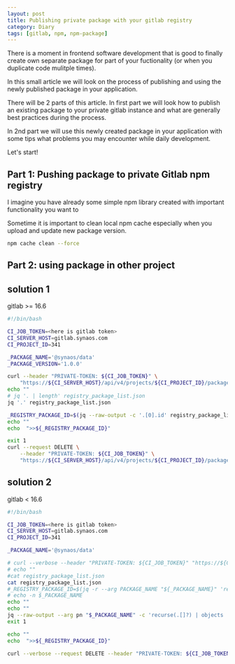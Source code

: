 ```yaml
---
layout: post
title: Publishing private package with your gitlab registry
category: Diary
tags: [gitlab, npm, npm-package]
---
```


There is a moment in frontend software development that is good to finally create own separate
package for part of your fuctionality (or when you duplicate code mulitple times).

In this small article we will look on the process of publishing and using the newly published
package in your application.

There will be 2 parts of this article. In first part we will look how to publish an existing package
to your private gitlab instance and what are generally best practices during the process.

In 2nd part we will use this newly created package in your application with some tips what problems
you may encounter while daily development.

Let's start!

## Part 1: Pushing package to private Gitlab npm registry

I imagine you have already some simple npm library created with important functionality you want to

Sometime it is important to clean local npm cache especially when you upload and update new package
version.

```bash
npm cache clean --force
```

## Part 2: using package in other project

## solution 1

gitlab >= 16.6

```bash
#!/bin/bash

CI_JOB_TOKEN=<here is gitlab token>
CI_SERVER_HOST=gitlab.synaos.com
CI_PROJECT_ID=341

_PACKAGE_NAME='@synaos/data'
_PACKAGE_VERSION='1.0.0'

curl --header "PRIVATE-TOKEN: ${CI_JOB_TOKEN}" \
    "https://${CI_SERVER_HOST}/api/v4/projects/${CI_PROJECT_ID}/packages?order_by=version&sort=desc&package_name=${_PACKAGE_NAME}&package_version=${_PACKAGE_VERSION}" > registry_package_list.json
echo ""
# jq '. | length' registry_package_list.json
jq '.' registry_package_list.json

_REGISTRY_PACKAGE_ID=$(jq --raw-output -c '.[0].id' registry_package_list.json)
echo ""
echo  ">>${_REGISTRY_PACKAGE_ID}"

exit 1
curl --request DELETE \
    --header "PRIVATE-TOKEN: ${CI_JOB_TOKEN}" \
    "https://${CI_SERVER_HOST}/api/v4/projects/${CI_PROJECT_ID}/packages/${_REGISTRY_PACKAGE_ID}"
```

## solution 2

gitlab < 16.6

```bash
#!/bin/bash

CI_JOB_TOKEN=<here is gitlab token>
CI_SERVER_HOST=gitlab.synaos.com
CI_PROJECT_ID=341

_PACKAGE_NAME='@synaos/data'

# curl --verbose --header "PRIVATE-TOKEN: ${CI_JOB_TOKEN}" "https://${CI_SERVER_HOST}/api/v4/projects/${CI_PROJECT_ID}/packages?order_by=version&sort=desc" > registry_package_list.json
# echo ""
#cat registry_package_list.json
cat registry_package_list.json
#_REGISTRY_PACKAGE_ID=$(jq -r --arg PACKAGE_NAME "${_PACKAGE_NAME}" 'recurse(.[]?) | objects | select(.name=="$PACKAGE_NAME")' registry_package_list.json)
# echo -n $_PACKAGE_NAME
echo ""
echo ""
jq --raw-output --arg pn "$_PACKAGE_NAME" -c 'recurse(.[]?) | objects | select(.name != null) | select(.name | contains($pn)) | .id' registry_package_list.json
exit 1

echo ""
echo  ">>${_REGISTRY_PACKAGE_ID}"

curl --verbose --request DELETE --header "PRIVATE-TOKEN: ${CI_JOB_TOKEN}" "https://${CI_SERVER_HOST}/api/v4/projects/${CI_PROJECT_ID}/packages/${_REGISTRY_PACKAGE_ID}"
```
